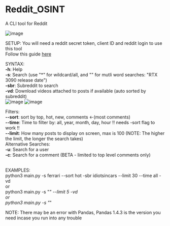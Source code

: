 # Reddit_OSINT
A CLI tool for Reddit

![image](https://user-images.githubusercontent.com/91687869/184547440-d7ea63fe-d642-4960-b45d-107debeb1fb4.png)

SETUP:
 You will need a reddit secret token, client ID and reddit login to use this tool <br>
 Follow this guide [here](https://12ft.io/proxy?q=https%3A%2F%2Ftowardsdatascience.com%2Fhow-to-use-the-reddit-api-in-python-5e05ddfd1e5c)

SYNTAX:  <br>
  **-h**: Help  <br>
  **-s**: Search (use "*" for wildcard/all, and "" for mutli word searches: "RTX 3090 release date")  <br>
  **-sbr**: Subreddit to search   <br>
  **-vd**: Download videos attached to posts if available (auto sorted by subreddit) <br>
    ![image](https://user-images.githubusercontent.com/91687869/184547697-60864ee2-691d-4def-8316-b5546cb6aa87.png)
    ![image](https://user-images.githubusercontent.com/91687869/184547731-99adb8d8-0119-4732-a4ba-f25375814cdb.png)

  
  
  Filters:  <br>
  **--sort**: sort by top, hot, new, comments <-(most comments)  <br>
  **--time**: Time to filter by: all, year, month, day, hour !! needs -sort flag to work !! <br>
  **--limit**: How many posts to display on screen, max is 100 (NOTE: The higher the limit, the longer the search takes)  <br>
  Alternative Searches:  <br>
  **-u**: Search for a user <br>
  **-c**: Search for a comment (BETA - limited to top level comments only)  <br>
 <br>

EXAMPLES:  <br>
python3 main.py -s ferrari --sort hot -sbr idiotsincars --limit 30 --time all -vd   <br>
or  <br>
python3 main.py -s "*" --limit 5 -vd   <br>
or  <br>
python3 main.py -s "*"  <br>

NOTE: There may be an error with Pandas, Pandas 1.4.3 is the version you need incase you run into any trouble
